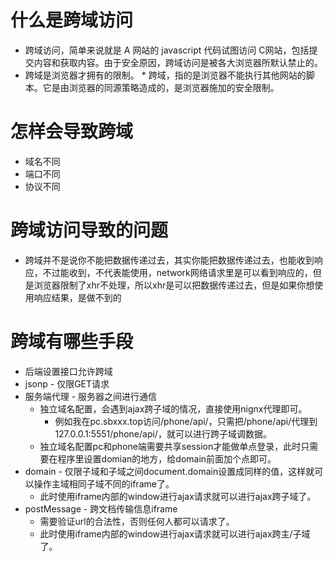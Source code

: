 # 什么是跨域访问
* 跨域访问，简单来说就是 A 网站的 javascript 代码试图访问 C网站，包括提交内容和获取内容。由于安全原因，跨域访问是被各大浏览器所默认禁止的。
* 跨域是浏览器才拥有的限制。
* 跨域，指的是浏览器不能执行其他网站的脚本。它是由浏览器的同源策略造成的，是浏览器施加的安全限制。 
# 怎样会导致跨域
* 域名不同
* 端口不同
* 协议不同
# 跨域访问导致的问题
* 跨域并不是说你不能把数据传递过去，其实你能把数据传递过去，也能收到响应，不过能收到，不代表能使用，network网络请求里是可以看到响应的，但是浏览器限制了xhr不处理，所以xhr是可以把数据传递过去，但是如果你想使用响应结果，是做不到的
# 跨域有哪些手段
* 后端设置接口允许跨域
* jsonp - 仅限GET请求
* 服务端代理 - 服务器之间进行通信
    - 独立域名配置，会遇到ajax跨子域的情况，直接使用nignx代理即可。
        - 例如我在pc.sbxxx.top访问/phone/api/，只需把/phone/api/代理到127.0.0.1:5551/phone/api/，就可以进行跨子域调数据。
    - 独立域名配置pc和phone端需要共享session才能做单点登录，此时只需要在程序里设置domian的地方，给domain前面加个点即可。
* domain - 仅限子域和子域之间document.domain设置成同样的值，这样就可以操作主域相同子域不同的iframe了。
    - 此时使用iframe内部的window进行ajax请求就可以进行ajax跨子域了。
* postMessage - 跨文档传输信息iframe
    - 需要验证url的合法性，否则任何人都可以请求了。
    - 此时使用iframe内部的window进行ajax请求就可以进行ajax跨主/子域了。
